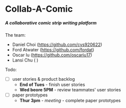 # Collab-A-Comic
##### A collaborative comic strip writing platform
The team:
* Daniel Choi (https://github.com/cys920622)
* Ford Atwater (https://github.com/fordat)
* Oscar Iu (https://github.com/oscariu17)
* Lansi Chu ( )

Todo:
- [ ] user stories & product backlog
  - **End of Tues** - finish user stories
  - **Wed beore 5PM** - review teammates' user stories
- [ ] paper prototypes
  - **Thur 3pm** - *meeting* - complete paper prototypes
